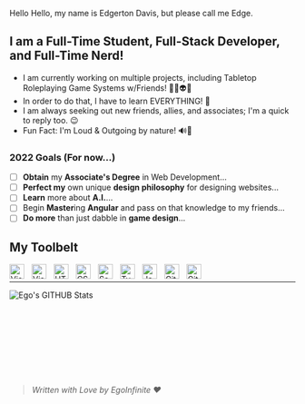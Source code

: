 Hello Hello, my name is Edgerton Davis, but please call me Edge. 

## I am a Full-Time Student, Full-Stack Developer, and Full-Time Nerd!

- I am currently working on multiple projects, including Tabletop Roleplaying Game Systems w/Friends! 🎲👾👽🔫
- In order to do that, I have to learn EVERYTHING! 🤣
- I am always seeking out new friends, allies, and associates; I'm a quick to reply too. 😉
- Fun Fact: I'm Loud & Outgoing by nature! 🔊🎊

### 2022 Goals (For now...)
- [ ] **Obtain** my **Associate's Degree** in Web Development...
- [ ] **Perfect my** own unique **design philosophy** for designing websites...
- [ ] **Learn** more about **A.I.**...
- [ ] Begin **Master**ing **Angular** and pass on that knowledge to my friends...
- [ ] **Do more** than just dabble in **game design**...

## My Toolbelt
<img align="left" alt="Visual Studio Code" width="26px" src="https://cdn.jsdelivr.net/gh/devicons/devicon/icons/vscode/vscode-original.svg" style="padding-right:10px;" />
<img align="left" alt="Visual Studio Code" width="26px" src="https://cdn.jsdelivr.net/gh/devicons/devicon/icons/angularjs/angularjs-original.svg" style="padding-right:10px;" />
<img align="left" alt="HTML5" width="26px" src="https://cdn.jsdelivr.net/gh/devicons/devicon/icons/html5/html5-original.svg" style="padding-right:10px;" />
<img align="left" alt="CSS3" width="26px" src="https://cdn.jsdelivr.net/gh/devicons/devicon/icons/css3/css3-original.svg" style="padding-right:10px;" />
<img align="left" alt="Sass" width="26px" src="https://cdn.jsdelivr.net/gh/devicons/devicon/icons/sass/sass-original.svg" style="padding-right:10px;" />
<img align="left" alt="TypeScript" width="26px" src="https://cdn.jsdelivr.net/gh/devicons/devicon/icons/typescript/typescript-original.svg" style="padding-right:10px;" />
<img align="left" alt="JavaScript" width="26px" src="https://cdn.jsdelivr.net/gh/devicons/devicon/icons/javascript/javascript-original.svg" style="padding-right:10px;" />
<img align="left" alt="Git" width="26px" src="https://cdn.jsdelivr.net/gh/devicons/devicon/icons/git/git-original.svg" style="padding-right:10px;" />
<img align="left" alt="GitHub" width="26px" src="https://cdn.jsdelivr.net/gh/devicons/devicon/icons/github/github-original.svg" style="padding-right:10px;" />
<br>

---
<img align="left" alt="Ego's GITHUB Stats" src="https://github-readme-stats.vercel.app/api?username=egoinfinite&show_icons=true&hide_border=true&theme=radical" />
<br>
<br>
<br>
<br>
<br>
<br>
<br>
<br>
<br>

> *Written with Love by EgoInfinite ❤️*